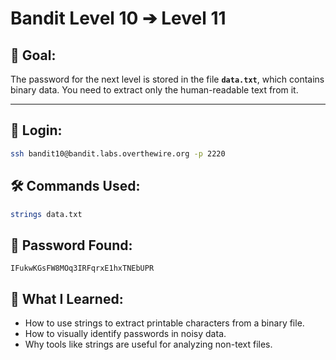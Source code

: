 # Bandit Level 10 ➔ Level 11

## 🧠 Goal:
The password for the next level is stored in the file **`data.txt`**, which contains binary data. You need to extract only the human-readable text from it.

---

## 🔐 Login:
```bash
ssh bandit10@bandit.labs.overthewire.org -p 2220
```

## 🛠️ Commands Used:
```bash
strings data.txt
```

## 🧾 Password Found:
`IFukwKGsFW8MOq3IRFqrxE1hxTNEbUPR`

## 📘 What I Learned:
- How to use strings to extract printable characters from a binary file.
-	How to visually identify passwords in noisy data.
-	Why tools like strings are useful for analyzing non-text files.
